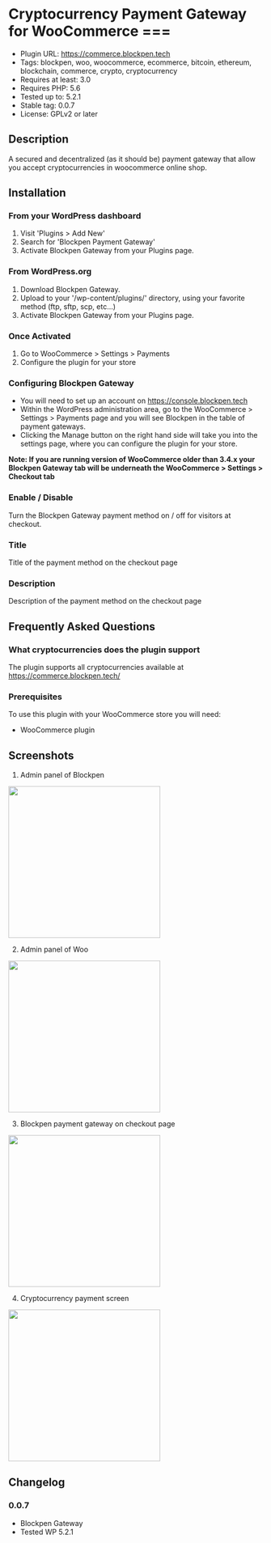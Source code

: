 # Cryptocurrency Payment Gateway for WooCommerce ===

- Plugin URL: https://commerce.blockpen.tech
- Tags: blockpen, woo, woocommerce, ecommerce, bitcoin, ethereum, blockchain, commerce, crypto, cryptocurrency
- Requires at least: 3.0
- Requires PHP: 5.6
- Tested up to: 5.2.1
- Stable tag: 0.0.7
- License: GPLv2 or later

## Description

A secured and decentralized (as it should be) payment gateway that allow you accept cryptocurrencies in woocommerce online shop.

## Installation

### From your WordPress dashboard 

1. Visit 'Plugins > Add New'
2. Search for 'Blockpen Payment Gateway'
3. Activate Blockpen Gateway from your Plugins page.

### From WordPress.org 

1. Download Blockpen Gateway.
2. Upload to your '/wp-content/plugins/' directory, using your favorite method (ftp, sftp, scp, etc...)
3. Activate Blockpen Gateway from your Plugins page.

### Once Activated 

1. Go to WooCommerce > Settings > Payments
2. Configure the plugin for your store

### Configuring Blockpen Gateway 

* You will need to set up an account on https://console.blockpen.tech
* Within the WordPress administration area, go to the WooCommerce > Settings > Payments page and you will see Blockpen in the table of payment gateways.
* Clicking the Manage button on the right hand side will take you into the settings page, where you can configure the plugin for your store.

**Note: If you are running version of WooCommerce older than 3.4.x your Blockpen Gateway tab will be underneath the WooCommerce > Settings > Checkout tab**

### Enable / Disable 

Turn the Blockpen Gateway payment method on / off for visitors at checkout.

### Title 

Title of the payment method on the checkout page

### Description 

Description of the payment method on the checkout page

## Frequently Asked Questions

### What cryptocurrencies does the plugin support

The plugin supports all cryptocurrencies available at https://commerce.blockpen.tech/

### Prerequisites

To use this plugin with your WooCommerce store you will need:
* WooCommerce plugin


## Screenshots

1. Admin panel of Blockpen

<img src="https://i.imgur.com/hpz9MPQ.png" width="300px">

2. Admin panel of Woo

<img src="https://i.imgur.com/8wjCoxr.png" width="300px">

3. Blockpen payment gateway on checkout page

<img src="https://i.imgur.com/hAnym8S.png" width="300px">

4. Cryptocurrency payment screen

<img src="https://i.imgur.com/fyh5rYy.png" width="300px">


## Changelog

### 0.0.7
* Blockpen Gateway
* Tested WP 5.2.1